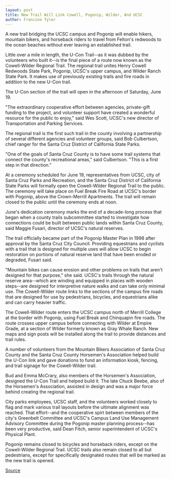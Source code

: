 ```yaml
---
layout: post
title: New Trail Will Link Cowell, Pogonip, Wilder, And UCSC
author: Francine Tyler
---
```


A new trail bridging the UCSC campus and Pogonip will enable hikers, mountain bikers, and horseback riders to travel from Felton's redwoods to the ocean beaches without ever leaving an established trail.

Little over a mile in length, the U-Con Trail--as it was dubbed by the volunteers who built it--is the final piece of a route now known as the Cowell-Wilder Regional Trail. The regional trail unites Henry Cowell Redwoods State Park, Pogonip, UCSC's upper campus, and Wilder Ranch State Park. It makes use of previously existing trails and fire roads in addition to the new U-Con trail.

The U-Con section of the trail will open in the afternoon of Saturday, June 19.

"The extraordinary cooperative effort between agencies, private-gift funding to the project, and volunteer support have created a wonderful resource for the public to enjoy," said Wes Scott, UCSC's new director of Transportation and Parking Services.

The regional trail is the first such trail in the county involving a partnership of several different agencies and volunteer groups, said Bob Culbertson, chief ranger for the Santa Cruz District of California State Parks.

"One of the goals of Santa Cruz County is to have some trail systems that connect the county's recreational areas," said Culbertson. "This is a first step in that direction."

At a ceremony scheduled for June 19, representatives from UCSC, city of Santa Cruz Parks and Recreation, and the Santa Cruz District of California State Parks will formally open the Cowell-Wilder Regional Trail to the public. The ceremony will take place on Fuel Break Fire Road at UCSC's border with Pogonip, above the Crown-Merrill Apartments. The trail will remain closed to the public until the ceremony ends at noon.

June's dedication ceremony marks the end of a decade-long process that began when a county trails subcommittee started to investigate how connections could be built between public lands within Santa Cruz County, said Maggie Fusari, director of UCSC's natural reserves.

The trail officially became part of the Pogonip Master Plan in 1998 after approval by the Santa Cruz City Council. Providing equestrians and cyclists with a trail that is designed for multiple uses will allow UCSC to begin restoration on portions of natural reserve land that have been eroded or degraded, Fusari said.

"Mountain bikes can cause erosion and other problems on trails that aren't designed for that purpose," she said. UCSC's trails through the natural reserve area--which are winding and equipped in places with wooden steps--are designed for interpretive nature walks and can take only minimal use. The Cowell-Wilder route links to the sections of the campus fire roads that are designed for use by pedestrians, bicycles, and equestrians alike and can carry heavier traffic.

The Cowell-Wilder route enters the UCSC campus north of Merrill College at the border with Pogonip, using Fuel Break and Chinquapin fire roads. The route crosses upper campus before connecting with Wilder at Empire Grade, at a section of Wilder formerly known as Gray Whale Ranch. New maps and sign posts will be installed along the trail to provide distances and trail rules.

A number of volunteers from the Mountain Bikers Association of Santa Cruz County and the Santa Cruz County Horsemen's Association helped build the U-Con link and gave donations to fund an information kiosk, fencing, and trail signage for the Cowell-Wilder trail.

Bud and Emma McCrary, also members of the Horsemen's Association, designed the U-Con Trail and helped build it. The late Chuck Beebe, also of the Horsemen's Association, assisted in design and was a major force behind creating the regional trail.

City parks employees, UCSC staff, and the volunteers worked closely to flag and mark various trail layouts before the ultimate alignment was reached. That effort--and the cooperative spirt between members of the city's Greenbelt Committee and UCSC's Campus Land Use Management Advisory Committee during the Pogonip master planning process--has been very productive, said Dean Fitch, senior superintendent of UCSC's Physical Plant.

Pogonip remains closed to bicycles and horseback riders, except on the Cowell-Wilder Regional Trail. UCSC trails also remain closed to all but pedestrians, except for specifically designated routes that will be marked as the new trail is opened.

[Source](http://www1.ucsc.edu/oncampus/currents/98-99/06-07/trail.htm "Permalink to New trail links Cowell, Pogonip, Wilder, UCSC; 06-07-99")
